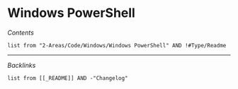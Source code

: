 # Windows PowerShell

*Contents*

````dataview
list from "2-Areas/Code/Windows/Windows PowerShell" AND !#Type/Readme
````

---

*Backlinks*

````dataview
list from [[_README]] AND -"Changelog"
````
